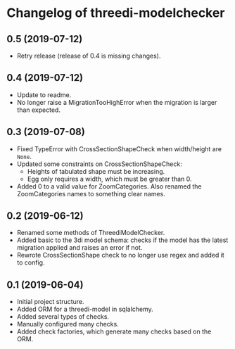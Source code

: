 Changelog of threedi-modelchecker
===================================================


0.5 (2019-07-12)
----------------

- Retry release (release of 0.4 is missing changes).


0.4 (2019-07-12)
----------------

- Update to readme.
- No longer raise a MigrationTooHighError when the migration is larger than expected.


0.3 (2019-07-08)
----------------

- Fixed TypeError with CrossSectionShapeCheck when width/height are `None`.
- Updated some constraints on CrossSectionShapeCheck:
  - Heights of tabulated shape must be increasing.
  - Egg only requires a width, which must be greater than 0.
- Added 0 to a valid value for ZoomCategories. Also renamed the ZoomCategories names 
  to something clear names.


0.2 (2019-06-12)
----------------

- Renamed some methods of ThreediModelChecker.
- Added basic to the 3di model schema: checks if the model has the latest migration 
  applied and raises an error if not.
- Rewrote CrossSectionShape check to no longer use regex and added it to config.


0.1 (2019-06-04)
----------------

- Initial project structure.
- Added ORM for a threedi-model in sqlalchemy.
- Added several types of checks.
- Manually configured many checks.
- Added check factories, which generate many checks based on the ORM.
